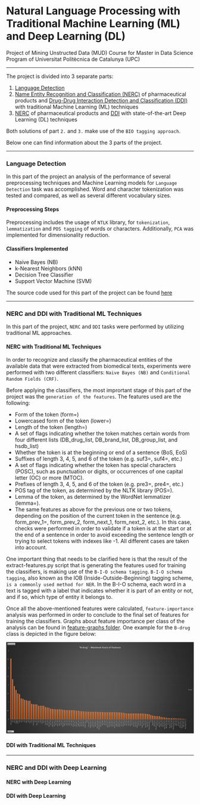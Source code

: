 # Natural Language Processing with Traditional Machine Learning (ML) and Deep Learning (DL)
Project of Mining Unstructed Data (MUD) Course for Master in Data Science Program of Universitat Politècnica de Catalunya (UPC)
***
The project is divided into 3 separate parts:

1. [Language Detection](./src/language_detection)
2. [Name Entity Recognition and Classification (NERC)](./src/NERC_traditional_ML) of pharmaceutical products and [Drug-Drug Interaction Detection and Classification (DDI)](./src/DDI_traditional_ML) with traditional Machine Learning (ML) techniques
3. [NERC](./src/NERC_DL) of pharmaceutical products and [DDI](./src/DDI_DL) with state-of-the-art Deep Learning (DL) techniques

Both solutions of part `2.` and `3.` make use of the `BIO tagging approach`.

Below one can find information about the 3 parts of the project.

***
### Language Detection
In this part of the project an analysis of the performance of several preprocessing techniques and Machine Learning models for `Language Detection` task was accomplished. Word and character tokenization was tested and compared, as well as several different vocabulary sizes.

#### Preprocessing Steps
Preprocessing includes the usage of `NTLK` library, for `tokenization`, `lemmatization` and `POS tagging` of words or characters. Additionally, `PCA` was implemented for dimensionality reduction.

#### Classifiers Implemented
* Naive Bayes (NB)
* k-Nearest Neighbors (kNN)
* Decision Tree Classifier
* Support Vector Machine (SVM)

The source code used for this part of the project can be found [here](./src/language_detection)

***
### NERC and DDI with Traditional ML Techniques
In this part of the project, `NERC` and `DDI` tasks were performed by utilizing traditional ML approaches.

#### NERC with Traditional ML Techniques
In order to recognize and classify the pharmaceutical entities of the available data that were extracted from biomedical texts, experiments were performed with two different classifiers: `Naive Bayes (NB)` and `Conditional Random Fields (CRF)`.

Before applying the classifiers, the most imprortant stage of this part of the project was the `generation of the features`. The features used are the following:

* Form of the token (form=)
* Lowercased form of the token (lower=)
* Length of the token (length=)
* A set of flags indicating whether the token matches certain words from four different lists (DB_drug_list, DB_brand_list, DB_group_list, and hsdb_list)
* Whether the token is at the beginning or end of a sentence (BoS, EoS)
* Suffixes of length 3, 4, 5, and 6 of the token (e.g. suf3=, suf4=, etc.)
* A set of flags indicating whether the token has special characters (POSC), such as punctuation or digits, or occurrences of one capital letter (OC) or more (MTOC).
* Prefixes of length 3, 4, 5, and 6 of the token (e.g. pre3=, pre4=, etc.)
* POS tag of the token, as determined by the NLTK library (POS=).
* Lemma of the token, as determined by the WordNet lemmatizer (lemma=).
* The same features as above for the previous one or two tokens, depending on the position of the current token in the sentence (e.g. form_prev_1=, form_prev_2, form_next_1, form_next_2, etc.). In this case, checks were performed in order to validate if a token is at the start or at the end  of a sentence in order to avoid exceeding the sentence length or trying to select tokens with indexes like -1. All different cases are taken into account.

One important thing that needs to be clarified here is that the result of the extract-features.py script that is generating the features used for training the classifiers, is making use of the `B-I-O schema tagging`. `B-I-O schema tagging`, also known as the IOB (Inside-Outside-Beginning) tagging scheme, `is a commonly used method for NER`. In the B-I-O schema, each word in a text is tagged with a label that indicates whether it is part of an entity or not, and if so, which type of entity it belongs to.

Once all the above-mentioned features were calculated, `feature-importance` analysis was performed in order to conclude to the final set of features for training the classifiers. Graphs about feature importance per class of the analysis can be found in [feature-graphs folder](./feature-graphs). One example for the `B-drug` class is depicted in the figure below:

![](./feature-graphs/max-score-B-drug.png)

#### DDI with Traditional ML Techniques

***
### NERC and DDI with Deep Learning

#### NERC with Deep Learning

#### DDI with Deep Learning
